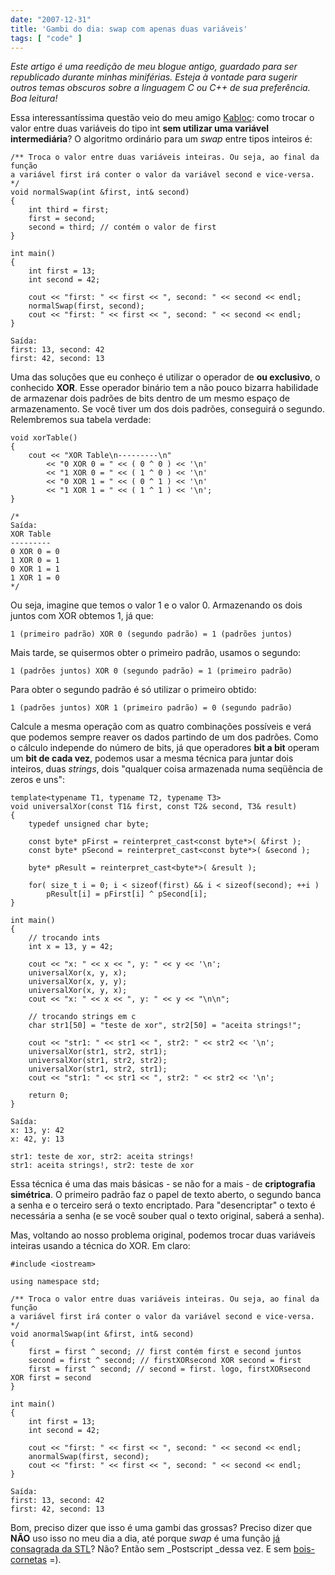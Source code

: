 ```yaml
---
date: "2007-12-31"
title: 'Gambi do dia: swap com apenas duas variáveis'
tags: [ "code" ]
---
```

_Este artigo é uma reedição de meu blogue antigo, guardado para ser republicado durante minhas miniférias. Esteja à vontade para sugerir outros temas obscuros sobre a linguagem C ou C++ de sua preferência. Boa leitura!_

Essa interessantíssima questão veio do meu amigo [Kabloc](http://www.kabloc.com.br/): como trocar o valor entre duas variáveis do tipo int **sem utilizar uma variável intermediária**? O algoritmo ordinário para um _swap_ entre tipos inteiros é:

```
/** Troca o valor entre duas variáveis inteiras. Ou seja, ao final da função
a variável first irá conter o valor da variável second e vice-versa.
*/
void normalSwap(int &first, int& second)
{
	int third = first;
	first = second;
	second = third; // contém o valor de first
}

int main()
{
	int first = 13;
	int second = 42;

	cout << "first: " << first << ", second: " << second << endl;
	normalSwap(first, second);
	cout << "first: " << first << ", second: " << second << endl;
} 

```

    
    Saída:
    first: 13, second: 42
    first: 42, second: 13

Uma das soluções que eu conheço é utilizar o operador de **ou exclusivo**, o conhecido **XOR**. Esse operador binário tem a não pouco bizarra habilidade de armazenar dois padrões de bits dentro de um mesmo espaço de armazenamento. Se você tiver um dos dois padrões, conseguirá o segundo. Relembremos sua tabela verdade:

```
void xorTable()
{
	cout << "XOR Table\n---------\n"
		<< "0 XOR 0 = " << ( 0 ^ 0 ) << '\n'
		<< "1 XOR 0 = " << ( 1 ^ 0 ) << '\n'
		<< "0 XOR 1 = " << ( 0 ^ 1 ) << '\n'
		<< "1 XOR 1 = " << ( 1 ^ 1 ) << '\n';
} 

/* 
Saída:
XOR Table
---------
0 XOR 0 = 0
1 XOR 0 = 1
0 XOR 1 = 1
1 XOR 1 = 0
*/

```

Ou seja, imagine que temos o valor 1 e o valor 0. Armazenando os dois juntos com XOR obtemos 1, já que:

    
    1 (primeiro padrão) XOR 0 (segundo padrão) = 1 (padrões juntos)

Mais tarde, se quisermos obter o primeiro padrão, usamos o segundo:

    
    1 (padrões juntos) XOR 0 (segundo padrão) = 1 (primeiro padrão)

Para obter o segundo padrão é só utilizar o primeiro obtido:

    
    1 (padrões juntos) XOR 1 (primeiro padrão) = 0 (segundo padrão)

Calcule a mesma operação com as quatro combinações possíveis e verá que podemos sempre reaver os dados partindo de um dos padrões. Como o cálculo independe do número de bits, já que operadores **bit a bit** operam um **bit de cada vez**, podemos usar a mesma técnica para juntar dois inteiros, duas _strings_, dois "qualquer coisa armazenada numa seqüência de zeros e uns":

```
template<typename T1, typename T2, typename T3>
void universalXor(const T1& first, const T2& second, T3& result)
{
	typedef unsigned char byte;

	const byte* pFirst = reinterpret_cast<const byte*>( &first );
	const byte* pSecond = reinterpret_cast<const byte*>( &second );

	byte* pResult = reinterpret_cast<byte*>( &result );

	for( size_t i = 0; i < sizeof(first) && i < sizeof(second); ++i )
		pResult[i] = pFirst[i] ^ pSecond[i];
}

int main()
{
	// trocando ints
	int x = 13, y = 42;

	cout << "x: " << x << ", y: " << y << '\n';
	universalXor(x, y, x);
	universalXor(x, y, y);
	universalXor(x, y, x);
	cout << "x: " << x << ", y: " << y << "\n\n";

	// trocando strings em c
	char str1[50] = "teste de xor", str2[50] = "aceita strings!";

	cout << "str1: " << str1 << ", str2: " << str2 << '\n';
	universalXor(str1, str2, str1);
	universalXor(str1, str2, str2);
	universalXor(str1, str2, str1);
	cout << "str1: " << str1 << ", str2: " << str2 << '\n';

	return 0;
} 

```

    
    Saída:
    x: 13, y: 42
    x: 42, y: 13
    
    str1: teste de xor, str2: aceita strings!
    str1: aceita strings!, str2: teste de xor

Essa técnica é uma das mais básicas - se não for a mais - de **criptografia simétrica**. O primeiro padrão faz o papel de texto aberto, o segundo banca a senha e o terceiro será o texto encriptado. Para "desencriptar" o texto é necessária a senha (e se você souber qual o texto original, saberá a senha).

Mas, voltando ao nosso problema original, podemos trocar duas variáveis inteiras usando a técnica do XOR. Em claro:

```
#include <iostream>

using namespace std;

/** Troca o valor entre duas variáveis inteiras. Ou seja, ao final da função
a variável first irá conter o valor da variável second e vice-versa.
*/
void anormalSwap(int &first, int& second)
{
	first = first ^ second; // first contém first e second juntos
	second = first ^ second; // firstXORsecond XOR second = first
	first = first ^ second; // second = first. logo, firstXORsecond XOR first = second
}

int main()
{
	int first = 13;
	int second = 42;

	cout << "first: " << first << ", second: " << second << endl;
	anormalSwap(first, second);
	cout << "first: " << first << ", second: " << second << endl;
} 

```

    
    Saída:
    first: 13, second: 42
    first: 42, second: 13

Bom, preciso dizer que isso é uma gambi das grossas? Preciso dizer que **NÃO** uso isso no meu dia a dia, até porque _swap_ é uma função [já consagrada da STL](http://msdn.microsoft.com/library/en-us/vcstdlib/%20html/vclrfSwap_map.asp)? Não? Então sem _Postscript _dessa vez. E sem [bois-cornetas](http://www.google.com.br/search?q=boi+corneta+site%3Asualingua.com.br) =).
